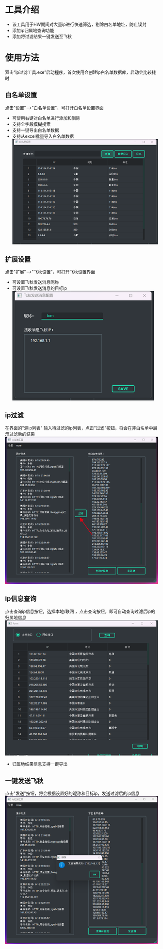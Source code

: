 # 工具介绍
- 该工具用于HW期间对大量ip进行快速筛选，剔除白名单地址，防止误封
- 添加ip归属地查询功能
- 添加将过滤结果一键发送至飞秋

# 使用方法
双击“ip过滤工具.exe”启动程序，首次使用会创建ip白名单数据库，启动会比较耗时
## 白名单设置
点击"设置"-->"白名单设置"，可打开白名单设置界面  
- 可使用右键对白名单进行添加和删除
- 支持全字段模糊搜索
- 支持一键导出白名单数据
- 支持从excel批量导入白名单数据  
![](./image/1692184998714.jpg)
## 扩展设置
点击"扩展"-->"飞秋设置"，可打开飞秋设置界面
- 可设置飞秋发送消息昵称
- 可设置飞秋发送消息的目标ip
![](./image/1692185258198.jpg)
## ip过滤 
在界面的"源ip列表" 输入待过滤的ip列表，点击"过滤"按钮，将会在非白名单中展示过滤后的结果
![](./image/1692185388673.jpg)
## ip信息查询
点击查询ip信息按钮，选择本地/联网 ，点击查询按钮，即可自动查询过滤后ip的归属地信息
![](./image/1692185486439.jpg)      
- 归属地结果信息支持一键导出

## 一键发送飞秋
点击"发送"按钮，将会根据设置好的昵称和目标ip，发送过滤后的ip信息
![](./image/1692185568518.jpg)

    